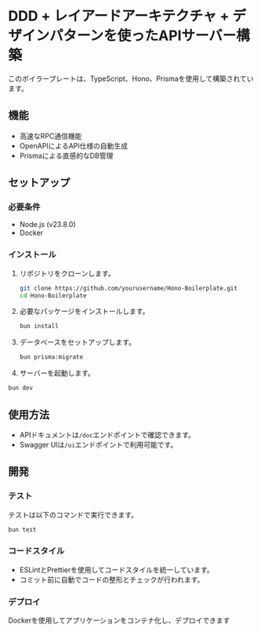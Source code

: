 # DDD + レイアードアーキテクチャ + デザインパターンを使ったAPIサーバー構築

このボイラープレートは、TypeScript、Hono、Prismaを使用して構築されています。

## 機能

- 高速なRPC通信機能
- OpenAPIによるAPI仕様の自動生成
- Prismaによる直感的なDB管理

## セットアップ

### 必要条件

- Node.js (v23.8.0)
- Docker

### インストール

1. リポジトリをクローンします。

   ```bash
   git clone https://github.com/yourusername/Hono-Boilerplate.git
   cd Hono-Boilerplate
   ```

2. 必要なパッケージをインストールします。

   ```bash
   bun install
   ```

3. データベースをセットアップします。

   ```bash
   bun prisma:migrate
   ```

4. サーバーを起動します。

```bash
bun dev
```

## 使用方法

- APIドキュメントは`/doc`エンドポイントで確認できます。
- Swagger UIは`/ui`エンドポイントで利用可能です。

## 開発

### テスト

テストは以下のコマンドで実行できます。

```bash
bun test
```

### コードスタイル

- ESLintとPrettierを使用してコードスタイルを統一しています。
- コミット前に自動でコードの整形とチェックが行われます。

### デプロイ

Dockerを使用してアプリケーションをコンテナ化し、デプロイできます
